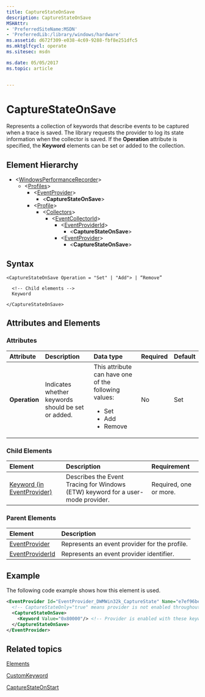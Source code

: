 ```yaml
---
title: CaptureStateOnSave
description: CaptureStateOnSave
MSHAttr:
- 'PreferredSiteName:MSDN'
- 'PreferredLib:/library/windows/hardware'
ms.assetid: d672f309-e038-4c69-9288-fbf8e251dfc5
ms.mktglfcycl: operate
ms.sitesec: msdn

ms.date: 05/05/2017
ms.topic: article


---
```



# CaptureStateOnSave

Represents a collection of keywords that describe events to be captured when a trace is saved. The library requests the provider to log its state information when the collector is saved. If the **Operation** attribute is specified, the **Keyword** elements can be set or added to the collection.


## Element Hierarchy

* \<[WindowsPerformanceRecorder](windowsperformancerecorder.md)\>
  * \<[Profiles](profiles.md)\>
    * \<[EventProvider](eventprovider.md)\>
      * \<**CaptureStateOnSave**\>
    * \<[Profile](profile-wpr.md)\>
      * \<[Collectors](collectors.md)\>
        * \<[EventCollectorId](eventcollectorid.md)\>
          * \<[EventProviderId](eventproviderid.md)\>
            * \<**CaptureStateOnSave**\>
          * \<[EventProvider](eventprovider.md)\>
            * \<**CaptureStateOnSave**\>


## Syntax

```
<CaptureStateOnSave Operation = "Set" | "Add"> | “Remove”

  <!-- Child elements -->
  Keyword

</CaptureStateOnSave>
```


## Attributes and Elements


### Attributes

| Attribute     | Description                                        | Data type                                                                                                 | Required | Default |
| :------------ | :------------------------------------------------- | :-------------------------------------------------------------------------------------------------------- | :------- | :------ |
| **Operation** | Indicates whether keywords should be set or added. | This attribute can have one of the following values: <ul> <li>Set</li> <li>Add</li> <li>Remove</li> </ul> | No       | Set     |


### Child Elements

| Element                                                     | Description                                                                     | Requirement            |
|:------------------------------------------------------------|:--------------------------------------------------------------------------------|:-----------------------|
| [Keyword (in EventProvider)](keyword--in-eventprovider-.md) | Describes the Event Tracing for Windows (ETW) keyword for a user-mode provider. | Required, one or more. |


### Parent Elements

| Element                               | Description                                   |
|:--------------------------------------|:----------------------------------------------|
| [EventProvider](eventprovider.md)     | Represents an event provider for the profile. |
| [EventProviderId](eventproviderid.md) | Represents an event provider identifier.      |


## Example

The following code example shows how this element is used.

```xml
<EventProvider Id="EventProvider_DWMWin32k_CaptureState" Name="e7ef96be-969f-414f-97d7-3ddb7b558ccc" NonPagedMemory="true" CaptureStateOnly="true" > 
  <!-- CaptureStateOnly="true" means provider is not enabled throughout the tracing session. -->
  <CaptureStateOnSave>
    <Keyword Value="0x80000"/> <!-- Provider is enabled with these keywords when tracing is saved. -->
  </CaptureStateOnSave>
</EventProvider>
```


## Related topics

[Elements](elements.md)

[CustomKeyword](customkeyword.md)

[CaptureStateOnStart](capturestateonstart.md)

